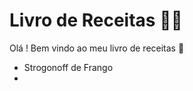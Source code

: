 # Livro de Receitas :woman_cook:

Olá ! Bem vindo ao meu livro de receitas :wave:

- Strogonoff de Frango
- 
